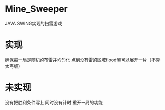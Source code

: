 # Mine_Sweeper
JAVA SWING实现的扫雷游戏
# 实现
确保每一局是随机的布雷并均匀化
点到没有雷的区域floodfill可以展开一片（不算太丐版）
# 未实现
没有把胜利条件写上
同时没有计时 重开一局的功能
